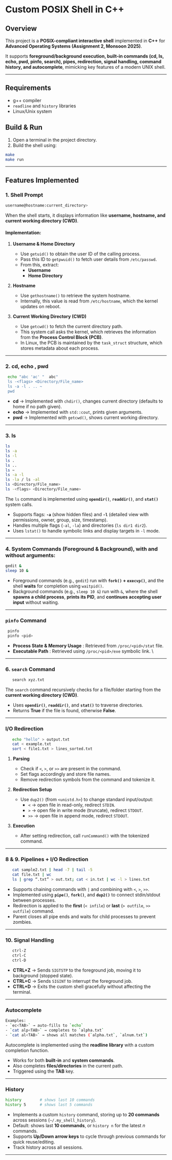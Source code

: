 #  Custom POSIX Shell in C++

##  Overview

This project is a **POSIX-compliant interactive shell** implemented in **C++** for **Advanced Operating Systems (Assignment 2, Monsoon 2025)**. 

It supports **foreground/background execution, built-in commands (cd, ls, echo, pwd, pinfo, search), pipes, redirection, signal handling, command history, and autocomplete**, mimicking key features of a modern UNIX shell.  

---
## Requirements

- g++ compiler
- `readline` and `history` libraries
- Linux/Unix system

## Build & Run

1. Open a terminal in the project directory.
2. Build the shell using:

```bash
make 
make run
```
---

##  Features Implemented

### 1.  Shell Prompt
```bash
username@hostname:current_directory>
```

When the shell starts, it displays information like **username, hostname, and current working directory (CWD)**.  

#### Implementation: 
1. **Username & Home Directory**  
   - Use `getuid()` to obtain the user ID of the calling process.  
   - Pass this ID to `getpwuid()` to fetch user details from `/etc/passwd`.  
   - From this, extract:  
     - **Username**  
     - **Home Directory**

2. **Hostname**  
   - Use `gethostname()` to retrieve the system hostname.  
   - Internally, this value is read from `/etc/hostname`, which the kernel updates on reboot.

3. **Current Working Directory (CWD)**  
   - Use `getcwd()` to fetch the current directory path.  
   - This system call asks the kernel, which retrieves the information from the **Process Control Block (PCB)**.  
   - In Linux, the PCB is maintained by the `task_struct` structure, which stores metadata about each process.

---

### 2.  cd, echo , pwd 
```bash
 echo "abc 'ac' "  abc"
 ls -<flags> <Directory/File_name>
 ls -a -l . .. ~
 pwd
```
- **cd** → Implemented with `chdir()`, changes current directory (defaults to home if no path given).  
- **echo** → Implemented with `std::cout`, prints given arguments.  
- **pwd** → Implemented with `getcwd()`, shows current working directory.  
---
###  3. ls
```bash
ls 
ls -a
ls -l
ls .
ls ..
ls ~
ls -a -l
ls -la / ls -al
ls <Directory/File_name>
ls -<flags> <Directory/File_name>
```
The `ls` command is implemented using **`opendir()`**, **`readdir()`**, and **`stat()`** system calls.  
- Supports flags: **`-a`** (show hidden files) and **`-l`** (detailed view with permissions, owner, group, size, timestamp).  
- Handles multiple flags (`-al`, `-la`) and directories (`ls dir1 dir2`).  
- Uses `lstat()` to handle symbolic links and display targets in `-l` mode.  

---
### 4. System Commands (Foreground & Background), with and without arguments:
```bash
gedit &
sleep 10 &
```
- Foreground commands (e.g., `gedit`) run with **`fork()` + `execvp()`**, and the shell **waits** for completion using `waitpid()`.  
- Background commands (e.g., `sleep 10 &`) run with `&`, where the shell **spawns a child process**, **prints its PID**, and **continues accepting user input** without waiting.  

---
### `pinfo` Command
```bash
 pinfo 
 pinfo <pid>
```
- **Process State & Memory Usage** : Retrieved from `/proc/<pid>/stat` file.  
- **Executable Path** : Retrieved using `/proc/<pid>/exe` symbolic link.  \

---
 
### 6. `search` Command
```bash
   search xyz.txt
```

The `search` command recursively checks for a file/folder starting from the **current working directory (CWD)**.  
- Uses **`opendir()`**, **`readdir()`**, and **`stat()`** to traverse directories.  
- Returns **True** if the file is found, otherwise **False**.  
 
---


### I/O Redirection

```bash
   echo "hello" > output.txt
   cat < example.txt
   sort < file1.txt > lines_sorted.txt
```
1. **Parsing**  
   - Check if `<`, `>`, or `>>` are present in the command.  
   - Set flags accordingly and store file names.  
   - Remove redirection symbols from the command and tokenize it.

2. **Redirection Setup**  
   - Use `dup2()` (from `<unistd.h>`) to change standard input/output:  
     - `<` → open file in read-only, redirect `STDIN`.  
     - `>` → open file in write mode (truncate), redirect `STDOUT`.  
     - `>>` → open file in append mode, redirect `STDOUT`.

3. **Execution**  
   - After setting redirection, call `runCommand()` with the tokenized command.

---
### 8 & 9.  Pipelines + I/O Redirection
```bash
   cat sample2.txt | head -7 | tail -5
   cat file.txt | wc
   ls | grep “.txt” > out.txt; cat < in.txt | wc -l > lines.txt
```

- Supports chaining commands with `|` and combining with `<`, `>`, `>>`.  
- Implemented using **`pipe()`**, **`fork()`**, and **`dup2()`** to connect stdin/stdout between processes.  
- Redirection is applied to the **first** (`< infile`) or **last** (`> outfile`, `>> outfile`) command.  
- Parent closes all pipe ends and waits for child processes to prevent zombies.  

---
### 10. Signal Handling
```bash
   ctrl-Z
   ctrl-C
   ctrl-D
```
- **CTRL+Z** → Sends `SIGTSTP` to the foreground job, moving it to background (stopped state).  
- **CTRL+C** → Sends `SIGINT` to interrupt the foreground job.  
- **CTRL+D** → Exits the custom shell gracefully without affecting the terminal.  


---
### Autocomplete
``` bash
Examples:  
- `ec<TAB>` → auto-fills to `echo`  
- `cat alp<TAB>` → completes to `alpha.txt`  
- `cat al<TAB>` → shows all matches (`alpha.txt`, `alnum.txt`)  
```
Autocomplete is implemented using the **readline library** with a custom completion function.  
- Works for both **built-in** and **system commands**.  
- Also completes **files/directories** in the current path.  
- Triggered using the **TAB** key.  


---
### History
```bash
history        # shows last 10 commands  
history 5      # shows last 5 commands  
```
- Implements a custom `history` command, storing up to **20 commands** across sessions (`~/.my_shell_history`).  
- Default: shows last **10 commands**, or `history n` for the latest *n* commands.  
- Supports **Up/Down arrow keys** to cycle through previous commands for quick reuse/editing.  
- Track history across all sessions.
 

---






